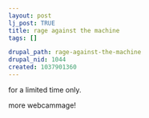 ```yaml
--- 
layout: post
lj_post: TRUE
title: rage against the machine
tags: []

drupal_path: rage-against-the-machine
drupal_nid: 1044
created: 1037901360
---
```

for a limited time only.

more webcammage!

<a href="http://1037930893.camarades.com/" target="_blank"><img src="/files/lj-photos/dsl092-130-222.chi1.dsl.speakeasy.jpg" alt="" align="bottom"></a>
